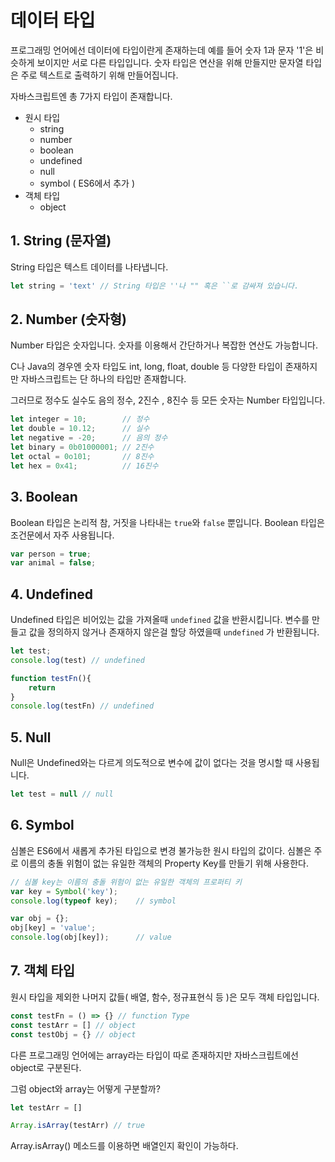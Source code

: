# 데이터 타입


프로그래밍 언어에선 데이터에 타입이란게 존재하는데 예를 들어 숫자 1과 문자 '1'은 비슷하게 보이지만 서로 다른 타입입니다. 숫자 타입은 연산을 위해 만들지만 문자열 타입은 주로 텍스트로 출력하기 위해 만들어집니다.

자바스크립트엔 총 7가지 타입이 존재합니다.

- 원시 타입
    - string
    - number
    - boolean
    - undefined
    - null
    - symbol ( ES6에서 추가 )
- 객체 타입
    - object

## 1. String (문자열)


String 타입은 텍스트 데이터를 나타냅니다. 

```jsx
let string = 'text' // String 타입은 ''나 "" 혹은 ``로 감싸져 있습니다.
```

## 2. Number (숫자형)

Number 타입은 숫자입니다. 숫자를 이용해서 간단하거나 복잡한 연산도 가능합니다.

C나 Java의 경우엔 숫자 타입도 int, long, float, double 등 다양한 타입이 존재하지만 자바스크립트는 단 하나의 타입만 존재합니다. 

그러므로 정수도 실수도 음의 정수, 2진수 , 8진수 등 모든 숫자는 Number 타입입니다.

```jsx
let integer = 10;        // 정수
let double = 10.12;      // 실수
let negative = -20;      // 음의 정수
let binary = 0b01000001; // 2진수
let octal = 0o101;       // 8진수
let hex = 0x41;          // 16진수
```

## 3. Boolean

Boolean 타입은 논리적 참, 거짓을 나타내는 `true`와 `false` 뿐입니다. Boolean 타입은 조건문에서 자주 사용됩니다.

```jsx
var person = true;
var animal = false;
```

## 4. Undefined

Undefined 타입은 비어있는 값을 가져올때 `undefined` 값을 반환시킵니다. 변수를 만들고 값을 정의하지 않거나 존재하지 않은걸 할당 하였을때 `undefined` 가 반환됩니다.

```jsx
let test; 
console.log(test) // undefined

function testFn(){
	return
}
console.log(testFn) // undefined
```

## 5. Null

Null은 Undefined와는 다르게 의도적으로 변수에 값이 없다는 것을 명시할 때 사용됩니다.

```jsx
let test = null // null
```

## 6. Symbol

심볼은 ES6에서 새롭게 추가된 타입으로 변경 불가능한 원시 타입의 값이다. 심볼은 주로 이름의 충돌 위험이 없는 유일한 객체의 Property Key를 만들기 위해 사용한다.

```jsx
// 심볼 key는 이름의 충돌 위험이 없는 유일한 객체의 프로퍼티 키
var key = Symbol('key');
console.log(typeof key); 	// symbol

var obj = {};
obj[key] = 'value';
console.log(obj[key]);  	// value
```

## 7. 객체 타입

원시 타입을 제외한 나머지 값들( 배열, 함수, 정규표현식 등 )은 모두 객체 타입입니다.

```jsx
const testFn = () => {} // function Type
const testArr = [] // object
const testObj = {} // object
```

다른 프로그래밍 언어에는 array라는 타입이 따로 존재하지만 자바스크립트에선 object로 구분된다.

그럼 object와 array는 어떻게 구분할까?

```jsx
let testArr = []

Array.isArray(testArr) // true
```

Array.isArray() 메소드를 이용하면 배열인지 확인이 가능하다.